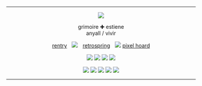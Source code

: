 ***


<p align="center"> <img src="https://64.media.tumblr.com/d94ff1127c1b383f37b108e0408b4021/85c8e64bdff71e02-b1/s250x400/24aed4deebca1888d477c93c4dbf93d772bb6578.pnj"/> </p>

<p align="center">
grimoire ✚ estiene <br> anyall / vivir
</p>

<div align="center">

[rentry](https://rentry.co/noirescence)ㅤ![](https://64.media.tumblr.com/ebc088a4bdd166462affbd1b69c5583b/44c9b4778b706b1d-17/s75x75_c1/cb5d5a47c2fda2cad3930cc39cfbd5de25aa900b.gifv)ㅤ[retrospring](https://retrospring.net/@POINTOFORDER)ㅤ![](https://64.media.tumblr.com/b632394e9909a9202eb856d08a9d5b39/44c9b4778b706b1d-5b/s75x75_c1/18e79b7c6339d2afb732582ad81019e6d78b8cbb.gifv) [pixel hoard]()
</div>

<p align="center"> <img src="https://64.media.tumblr.com/39dd81255c2a3edeb3b295cd968db8bb/34f95ffafd33527b-90/s100x200/12979a5ce28343697c62df46d433068bed01461e.gifv"/> <img src="https://64.media.tumblr.com/6103c5a2e4277f7e0dc0a22cd870262b/85f4f2fed7740bac-ea/s100x200/48fd146db69f5aa6cb46c41c0f9245df4ae4fd88.pnj"/> <img src="https://64.media.tumblr.com/8db257366fc8585c17164cf803edc194/473928ea48888009-da/s100x200/7d01018150c4017156642f88eb1d111409130f06.jpg"/> <img src="https://64.media.tumblr.com/876945b9ad5b0f4ec13dc85602fe33b6/6f072ea04e7b6c72-c7/s100x200/1ce848dfcc4461af9d3971e10acd52404c4f66d3.gifv"/></p>

<p align="center"> <img src="https://64.media.tumblr.com/0a31c2e1d2bcc5df2eb98e31eb2110b1/79d8b316934d24c3-5d/s100x200/4b7c20c8acdb2df5bf732f5200d06af94ae21fbe.gifv"/> <img src="https://64.media.tumblr.com/844652d1cf8d2c0fab25d6dd0c199452/0ff738aae3bed445-59/s100x200/bbf109051850daeaefd61f26221f9547d4c44d00.jpg"/> <img src="https://64.media.tumblr.com/97a0c487981805269ed73917f48adb21/473928ea48888009-9f/s100x200/8367b381f5ffcb29552b1b7e349767bf7da34e81.pnj"/> <img src="https://64.media.tumblr.com/7b82c4b656ad3e3093ab0aa161f69315/e4a0bbfbab0a44fe-d4/s100x200/8eb4f7ea17267ee413d80af851a2d0b4f4427b61.pnj"/> <img src="https://64.media.tumblr.com/f1494ab3e694699f37557da526beaff9/ec8f693b87536b40-6d/s100x200/5014d79593adcea9f2288d7a8f6894acf12ce7d1.gifv"/> </p>

***
<!---
vilipender/vilipender is a ✨ special ✨ repository because its `README.md` (this file) appears on your GitHub profile.
You can click the Preview link to take a look at your changes.
--->
